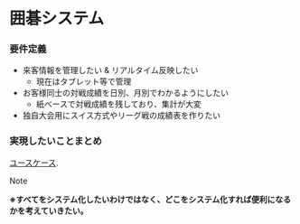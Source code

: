 # 囲碁システム

### 要件定義
* 来客情報を管理したい & リアルタイム反映したい
  * 現在はタブレット等で管理
* お客様同士の対戦成績を日別、月別でわかるようにしたい
  * 紙ベースで対戦成績を残しており、集計が大変  
* 独自大会用にスイス方式やリーグ戦の成績表を作りたい

### 実現したいことまとめ  
[ユースケース](https://github.com/favopg/igo_system/wiki/%E3%83%A6%E3%83%BC%E3%82%B9%E3%82%B1%E3%83%BC%E3%82%B9).  
> [!NOTE]
> **※すべてをシステム化したいわけではなく、どこをシステム化すれば便利になるかを考えていきたい。**

